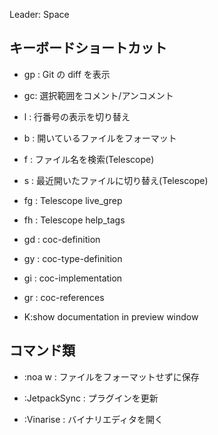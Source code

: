 Leader: Space

## キーボードショートカット

-   gp : Git の diff を表示
-   gc: 選択範囲をコメント/アンコメント
-   <Leader>l : 行番号の表示を切り替え
-   <Leader>b : 開いているファイルをフォーマット
-   <Leader>f : ファイル名を検索(Telescope)
-   <Leader>s : 最近開いたファイルに切り替え(Telescope)
-   <Leader>fg : Telescope live_grep
-   <Leader>fh : Telescope help_tags

-   gd : coc-definition
-   gy : coc-type-definition
-   gi : coc-implementation
-   gr : coc-references
-   K:show documentation in preview window

## コマンド類

-   :noa w : ファイルをフォーマットせずに保存
-   :JetpackSync : プラグインを更新

-   :Vinarise : バイナリエディタを開く
